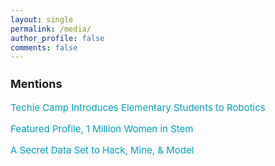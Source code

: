 ```yaml
---
layout: single
permalink: /media/
author_profile: false
comments: false
---
```


<h3 style="font-size:18px;">Mentions</h3>

<p style="font-size:15px;">
  <a href="https://techcorps.org/robotics/" style="text-decoration: none; color:#039fb9">Techie Camp Introduces Elementary Students to Robotics</a>
</p>

<p style="font-size:15px;">
  <a href="https://www.1mwis.com/profiles/lauren-burke" style="text-decoration: none; color:#039fb9">Featured Profile, 1 Million Women in Stem</a>
</p>

<p style="font-size:15px;">
  <a href="https://denison.edu/academics/data-analytics/feature/132170" style="text-decoration: none; color:#039fb9">A Secret Data Set to Hack, Mine, & Model</a>
</p>

